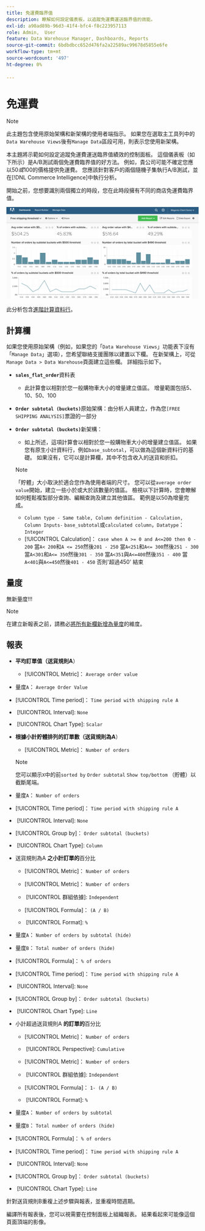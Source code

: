 ```yaml
---
title: 免運費臨界值
description: 瞭解如何設定儀表板，以追蹤免運費運送臨界值的效能。
exl-id: a90ad89b-96d3-41f4-bfc4-f8c223957113
role: Admin,  User
feature: Data Warehouse Manager, Dashboards, Reports
source-git-commit: 6bdbdbcc652d476fa2a22589ac99678d5855e6fe
workflow-type: tm+mt
source-wordcount: '497'
ht-degree: 0%

---
```


# 免運費

>[!NOTE]
>
>此主題包含使用原始架構和新架構的使用者端指示。 如果您在選取主工具列中的`Data Warehouse Views`後有`Manage Data`區段可用，則表示您使用新架構。

本主題將示範如何設定追蹤免運費運送臨界值績效的控制面板。 這個儀表板（如下所示）是A/B測試兩個免運費臨界值的好方法。 例如，貴公司可能不確定您應以$50或$100的價格提供免運費。 您應該針對客戶的兩個隨機子集執行A/B測試，並在[!DNL Commerce Intelligence]中執行分析。

開始之前，您想要識別兩個獨立的時段，您在此時段擁有不同的商店免運費臨界值。

![](../../assets/free_shipping_threshold.png)

此分析包含[進階計算資料行](../data-warehouse-mgr/adv-calc-columns.md)。

## 計算欄

如果您使用原始架構（例如，如果您的「`Data Warehouse Views`」功能表下沒有「`Manage Data`」選項），您希望聯絡支援團隊以建置以下欄。 在新架構上，可從`Manage Data > Data Warehouse`頁面建立這些欄。 詳細指示如下。

* **`sales_flat_order`**&#x200B;資料表
   * 此計算會以相對於您一般購物車大小的增量建立值區。 增量範圍包括5、10、50、100

* **`Order subtotal (buckets)`**&#x200B;原始架構：由分析人員建立，作為您`[FREE SHIPPING ANALYSIS]`票證的一部分
* **`Order subtotal (buckets)`**&#x200B;新架構：
   * 如上所述，這項計算會以相對於您一般購物車大小的增量建立值區。 如果您有原生小計資料行，例如`base_subtotal`，可以做為這個新資料行的基礎。 如果沒有，它可以是計算欄，其中不包含收入的送貨和折扣。

  >[!NOTE]
  >
  >「貯體」大小取決於適合您作為使用者端的尺寸。 您可以從`average order value`開始，建立一些小於或大於該數量的值區。 檢視以下計算時，您會瞭解如何輕鬆複製部分查詢、編輯查詢及建立其他值區。 範例是以50為增量完成。

   * `Column type - Same table, Column definition - Calculation, Column Inputs-` `base_subtotal`或`calculated column`，`Datatype`： `Integer`
   * [!UICONTROL Calculation]： `case when A >= 0 and A<=200 then 0 - 200`
當`A< 200`和`A <= 250`然後`201 - 250`
當`A<251`和`A<= 300`然後`251 - 300`
當`A<301`和`A<= 350`然後`301 - 350`
當`A<351`與`A<=400`然後`351 - 400`
當`A<401`與`A<=450`然後`401 - 450`
否則&#39;超過450&#39;
結束


## 量度

無新量度!!!

>[!NOTE]
>
>在建立新報表之前，請務必[將所有新欄新增為量度](../data-warehouse-mgr/manage-data-dimensions-metrics.md)的維度。

## 報表

* **平均訂單值（送貨規則A**）
   * [!UICONTROL Metric]： `Average order value`

* 量度`A`： `Average Order Value`
* [!UICONTROL Time period]： `Time period with shipping rule A`
* &#x200B;
  [!UICONTROL Interval]: `None`
* &#x200B;
  [!UICONTROL Chart Type]: `Scalar`

* **根據小計貯體排列的訂單數（送貨規則為A**）
   * [!UICONTROL Metric]： `Number of orders`

  >[!NOTE]
  >
  >您可以顯示`X`中的前`sorted by` `Order subtotal` `Show top/bottom` （貯體）以截斷尾端。

* 量度`A`： `Number of orders`
* [!UICONTROL Time period]： `Time period with shipping rule A`
* &#x200B;
  [!UICONTROL Interval]: `None`
* [!UICONTROL Group by]： `Order subtotal (buckets)`
* &#x200B;
  [!UICONTROL Chart Type]: `Column`

* 送貨規則為A **之小計訂單的**&#x200B;百分比
   * [!UICONTROL Metric]： `Number of orders`

   * [!UICONTROL Metric]： `Number of orders`
   * &#x200B;
     [!UICONTROL 群組依據]: `Independent`
   * [!UICONTROL Formula]： `(A / B)`
   * &#x200B;
     [!UICONTROL Format]: `%`

* 量度`A`： `Number of orders by subtotal (hide)`
* 量度`B`： `Total number of orders (hide)`
* [!UICONTROL Formula]： `% of orders`
* [!UICONTROL Time period]： `Time period with shipping rule A`
* &#x200B;
  [!UICONTROL Interval]: `None`
* [!UICONTROL Group by]： `Order subtotal (buckets)`
* &#x200B;
  [!UICONTROL Chart Type]: `Line`

* 小計超過送貨規則A **的訂單的**&#x200B;百分比
   * [!UICONTROL Metric]： `Number of orders`
   * &#x200B;
     [!UICONTROL Perspective]: `Cumulative`

   * [!UICONTROL Metric]： `Number of orders`
   * &#x200B;
     [!UICONTROL 群組依據]: `Independent`

   * [!UICONTROL Formula]： `1- (A / B)`
   * &#x200B;
     [!UICONTROL Format]: `%`

* 量度`A`： `Number of orders by subtotal`
* 量度`B`： `Total number of orders (hide)`
* [!UICONTROL Formula]： `% of orders`
* [!UICONTROL Time period]： `Time period with shipping rule A`
* &#x200B;
  [!UICONTROL Interval]: `None`
* [!UICONTROL Group by]： `Order subtotal (buckets)`
* &#x200B;
  [!UICONTROL Chart Type]: `Line`


針對送貨規則B重複上述步驟與報表，並重複時間週期。

編譯所有報表後，您可以視需要在控制面板上組織報表。 結果看起來可能像這個頁面頂端的影像。
